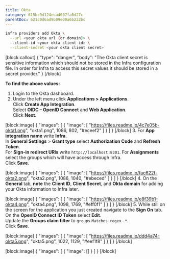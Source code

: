 ```yaml
---
title: Okta
category: 615bc9d124eca4007fa0d27c
parentDoc: 621c0d6ad9b09e00a6b222bc
---
```


```bash
infra providers add Okta \
  --url <your okta url (or domain)> \
  --client-id <your okta client id> \
  --client-secret <your okta client secret>
```
[block:callout]
{
  "type": "danger",
  "body": "The Okta client secret is sensitive information which should not be stored in the Infra configuration file. In order for Infra to access this secret values it should be stored in a secret provider."
}
[/block]
<br/>

**To find the above values:**

1. Login to the Okta dashboard.
2. Under the left menu click **Applications > Applications**.  
Click **Create App Integration**.  
Select **OIDC – OpenID Connect** and **Web Application**.  
Click **Next**.


[block:image]
{
  "images": [
    {
      "image": [
        "https://files.readme.io/4c7e05b-okta1.png",
        "okta1.png",
        1086,
        802,
        "#eceef2"
      ]
    }
  ]
}
[/block]
3. For **App integration name** write **Infra**.  
In **General Settings** > **Grant type** select **Authorization Code** and **Refresh Token**.  
For **Sign-in redirect URIs** write `http://localhost:8301`. For **Assignments** select the groups which will have access through Infra.  
Click **Save**.

[block:image]
{
  "images": [
    {
      "image": [
        "https://files.readme.io/fac622f-okta2.png",
        "okta2.png",
        1086,
        1040,
        "#ebeced"
      ]
    }
  ]
}
[/block]
4. On the **General** tab, **note** the **Client ID**, **Client Secret**, and **Okta domain** for adding your Okta information to Infra later.


[block:image]
{
  "images": [
    {
      "image": [
        "https://files.readme.io/e8f39b1-okta4.png",
        "okta4.png",
        1098,
        1769,
        "#eff0f1"
      ]
    }
  ]
}
[/block]
5. While still on the screen for the application you just created navigate to the **Sign On** tab.  
On the **OpenID Connect ID Token** select **Edit**.  
Update the **Groups claim filter** to `groups` `Matches regex` `.*`.  
Click **Save**.


[block:image]
{
  "images": [
    {
      "image": [
        "https://files.readme.io/ddd4a74-okta5.png",
        "okta5.png",
        1022,
        1129,
        "#eef1f8"
      ]
    }
  ]
}
[/block]

[block:image]
{
  "images": [
    {
      "image": []
    }
  ]
}
[/block]
